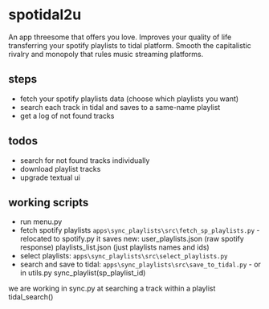 # spotidal2u
An app threesome that offers you love.
Improves your quality of life transferring your spotify playlists to tidal platform.
Smooth the capitalistic rivalry and monopoly that rules music streaming platforms.


## steps
- fetch your spotify playlists data (choose which playlists you want)
- search each track in tidal and saves to a same-name playlist
- get a log of not found tracks

## todos
- search for not found tracks individually
- download playlist tracks
- upgrade textual ui




## working scripts
- run menu.py
- fetch spotify playlists `apps\sync_playlists\src\fetch_sp_playlists.py` - relocated to spotify.py
    it saves new:
        user_playlists.json (raw spotify response)
        playlists_list.json (just playlists names and ids)
- select playlists: `apps\sync_playlists\src\select_playlists.py`
- search and save to tidal: `apps\sync_playlists\src\save_to_tidal.py` - or in utils.py sync_playlist(sp_playlist_id)

we are working in sync.py at searching a track within a playlist tidal_search()
